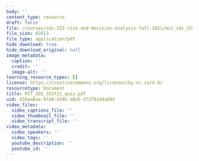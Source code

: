 ```yaml
---
body: ''
content_type: resource
draft: false
file: /courses/ids-333-risk-and-decision-analysis-fall-2021/mit_ids_333f21_quiz.pdf
file_size: 62813
file_type: application/pdf
hide_download: true
hide_download_original: null
image_metadata:
  caption: ''
  credit: ''
  image-alt: ''
learning_resource_types: []
license: https://creativecommons.org/licenses/by-nc-sa/4.0/
resourcetype: Document
title: MIT_IDS_333f21_quiz.pdf
uid: 63bea8ae-97a8-434b-a0a5-d72f8144a884
video_files:
  video_captions_file: ''
  video_thumbnail_file: ''
  video_transcript_file: ''
video_metadata:
  video_speakers: ''
  video_tags: ''
  youtube_description: ''
  youtube_id: ''
---
```

